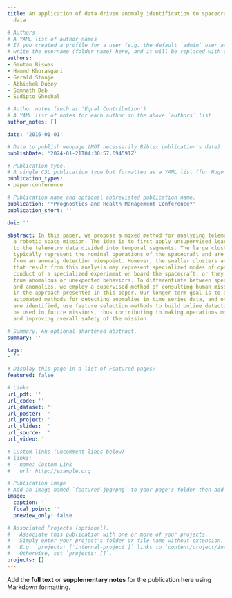 ```yaml
---
title: An application of data driven anomaly identification to spacecraft telemetry
  data

# Authors
# A YAML list of author names
# If you created a profile for a user (e.g. the default `admin` user at `content/authors/admin/`), 
# write the username (folder name) here, and it will be replaced with their full name and linked to their profile.
authors:
- Gautam Biswas
- Hamed Khorasgani
- Gerald Stanje
- Abhishek Dubey
- Somnath Deb
- Sudipto Ghoshal

# Author notes (such as 'Equal Contribution')
# A YAML list of notes for each author in the above `authors` list
author_notes: []

date: '2016-01-01'

# Date to publish webpage (NOT necessarily Bibtex publication's date).
publishDate: '2024-01-21T04:30:57.694591Z'

# Publication type.
# A single CSL publication type but formatted as a YAML list (for Hugo requirements).
publication_types:
- paper-conference

# Publication name and optional abbreviated publication name.
publication: '*Prognostics and Health Management Conference*'
publication_short: ''

doi: ''

abstract: In this paper, we propose a mixed method for analyzing telemetry data from
  a robotic space mission. The idea is to first apply unsupervised learning methods
  to the telemetry data divided into temporal segments. The large clusters that ensue
  typically represent the nominal operations of the spacecraft and are not of interest
  from an anomaly detection viewpoint. However, the smaller clusters and outliers
  that result from this analysis may represent specialized modes of operation, e.g.,
  conduct of a specialized experiment on board the spacecraft, or they may represent
  true anomalous or unexpected behaviors. To differentiate between specialized modes
  and anomalies, we employ a supervised method of consulting human mission experts
  in the approach presented in this paper. Our longer term goal is to develop more
  automated methods for detecting anomalies in time series data, and once anomalies
  are identified, use feature selection methods to build online detectors that can
  be used in future missions, thus contributing to making operations more effective
  and improving overall safety of the mission.

# Summary. An optional shortened abstract.
summary: ''

tags:
- ''

# Display this page in a list of Featured pages?
featured: false

# Links
url_pdf: ''
url_code: ''
url_dataset: ''
url_poster: ''
url_project: ''
url_slides: ''
url_source: ''
url_video: ''

# Custom links (uncomment lines below)
# links:
# - name: Custom Link
#   url: http://example.org

# Publication image
# Add an image named `featured.jpg/png` to your page's folder then add a caption below.
image:
  caption: ''
  focal_point: ''
  preview_only: false

# Associated Projects (optional).
#   Associate this publication with one or more of your projects.
#   Simply enter your project's folder or file name without extension.
#   E.g. `projects: ['internal-project']` links to `content/project/internal-project/index.md`.
#   Otherwise, set `projects: []`.
projects: []
---
```


Add the **full text** or **supplementary notes** for the publication here using Markdown formatting.
